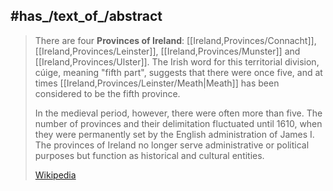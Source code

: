 

## #has_/text_of_/abstract 

> There are four **Provinces of Ireland**: [[Ireland,Provinces/Connacht]], [[Ireland,Provinces/Leinster]], [[Ireland,Provinces/Munster]] and [[Ireland,Provinces/Ulster]]. 
> The Irish word for this territorial division, cúige, meaning "fifth part", 
> suggests that there were once five, 
> and at times [[Ireland,Provinces/Leinster/Meath|Meath]] has been considered to be the fifth province. 
> 
> In the medieval period, however, there were often more than five. 
> The number of provinces and their delimitation fluctuated until 1610, 
> when they were permanently set by the English administration of James I. 
> The provinces of Ireland no longer serve administrative or political purposes 
> but function as historical and cultural entities.
>
> [Wikipedia](https://en.wikipedia.org/wiki/Provinces%20of%20Ireland)


